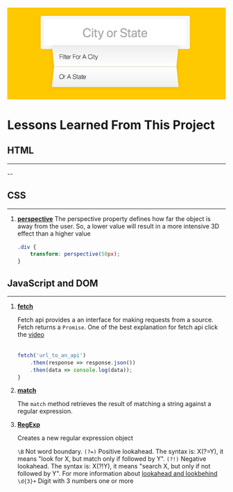 
![index.html](screenshot/TypeAhead.png)

Lessons Learned From This Project 
==================================

## HTML
---
--

    
## CSS
---

1. [**perspective**](https://www.w3schools.com/cssref/css3_pr_perspective.asp)
    The perspective property defines how far the object is away from the user. So, a lower value will result in a more intensive 3D effect than a higher value
    ```Css
    .div {
        transform: perspective(50px);
    }
    ```

## JavaScript and DOM
---

1. [**fetch**](https://developer.mozilla.org/en-US/docs/Web/API/Fetch_API/Using_Fetch)

    Fetch api provides a an interface for making requests from a source. Fetch returns a `Promise`. One of the best explanation for fetch api click the [video](https://www.youtube.com/watch?v=cuEtnrL9-H0)


    ```JavaScript

    fetch('url_to_an_api')
        .then(response => response.json())
        .then(data => console.log(data));
    }
    ```

2. [**match**](https://developer.mozilla.org/en-US/docs/Web/JavaScript/Reference/Global_Objects/String/match)

    The `match` method retrieves the result of matching a string against a regular expression.

3. [**RegExp**](https://developer.mozilla.org/en-US/docs/Web/JavaScript/Reference/Global_Objects/RegExp)

    Creates a new regular expression object

    `\B` Not word boundary.
    `(?=)` Positive lookahead.
    The syntax is: X(?=Y), it means "look for X, but match only if followed by Y".
    `(?!)` Negative lookahead.
    The syntax is: X(?!Y), it means "search X, but only if not followed by Y".
    For more information about [lookahead and lookbehind](https://javascript.info/regexp-lookahead-lookbehind)
    `\d{3}+` Digit with 3 numbers one or more
